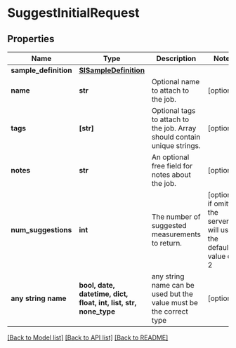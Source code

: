 # SuggestInitialRequest


## Properties
Name | Type | Description | Notes
------------ | ------------- | ------------- | -------------
**sample_definition** | [**SISampleDefinition**](SISampleDefinition.md) |  | 
**name** | **str** | Optional name to attach to the job. | [optional] 
**tags** | **[str]** | Optional tags to attach to the job. Array should contain unique strings.  | [optional] 
**notes** | **str** | An optional free field for notes about the job. | [optional] 
**num_suggestions** | **int** | The number of suggested measurements to return.  | [optional]  if omitted the server will use the default value of 2
**any string name** | **bool, date, datetime, dict, float, int, list, str, none_type** | any string name can be used but the value must be the correct type | [optional]

[[Back to Model list]](../README.md#documentation-for-models) [[Back to API list]](../README.md#documentation-for-api-endpoints) [[Back to README]](../README.md)


